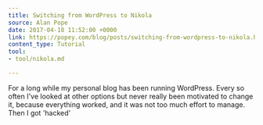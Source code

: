 ```yaml
---
title: Switching from WordPress to Nikola
source: Alan Pope
date: 2017-04-18 11:52:00 +0000
link: https://popey.com/blog/posts/switching-from-wordpress-to-nikola.html
content_type: Tutorial
tool:
- tool/nikola.md

---
```

For a long while my personal blog has been running WordPress. Every so often I've looked at other options but never really been motivated to change it, because everything worked, and it was not too much effort to manage. Then I got 'hacked'
